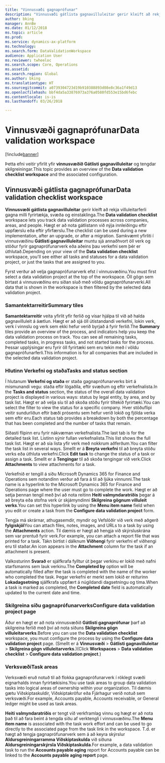 ```yaml
---
title: "Vinnusvæði gagnaprófunar"
description: "Vinnusvæði gátlista gagnavilluleitar gerir kleift að rekja villuleitarferli gagna milli fyrirtækja, svæða og einstaklinga. Hægt er að nota gátlistann við nýja innleiðingu eftir uppfærslu eða eftir yfirfærslu."
author: bking
manager: AnnBe
ms.date: 01/12/2018
ms.topic: article
ms.prod: 
ms.service: dynamics-ax-platform
ms.technology: 
ms.search.form: DataValidationWorkspace
audience: Application User
ms.reviewer: twheeloc
ms.search.scope: Core, Operations
ms.assetid: 
ms.search.region: Global
ms.author: bking
ms.translationtype: HT
ms.sourcegitcommit: a0739304723d19b910388893d08e8c36a1f49d13
ms.openlocfilehash: bbf4da5a33876973a376a0580fd553e15bd6febc
ms.contentlocale: is-is
ms.lasthandoff: 03/26/2018

---
```


# <a name="data-validation-workspace"></a><span data-ttu-id="dfe2c-104">Vinnusvæði gagnaprófunar</span><span class="sxs-lookup"><span data-stu-id="dfe2c-104">Data validation workspace</span></span>

[!include[banner](../includes/banner.md)]


<span data-ttu-id="dfe2c-105">Þetta efni veitir yfirlit yfir **vinnusvæðið Gátlisti gagnavilluleitar** og tengdar skilgreiningar.</span><span class="sxs-lookup"><span data-stu-id="dfe2c-105">This topic provides an overview of the **Data validation checklist workspace** and the associated configuration.</span></span>

## <a name="data-validation-checklist-workspace"></a><span data-ttu-id="dfe2c-106">Vinnusvæði gátlista gagnaprófunar</span><span class="sxs-lookup"><span data-stu-id="dfe2c-106">Data validation checklist workspace</span></span>

<span data-ttu-id="dfe2c-107">**Vinnusvæði gátlista gagnavilluleitar** gerir kleift að rekja villuleitarferli gagna milli fyrirtækja, svæða og einstaklinga.</span><span class="sxs-lookup"><span data-stu-id="dfe2c-107">The **Data validation checklist** workspace lets you track data validation processes across companies, areas, and people.</span></span> <span data-ttu-id="dfe2c-108">Hægt er að nota gátlistann við nýja innleiðingu eftir uppfærslu eða eftir yfirfærslu.</span><span class="sxs-lookup"><span data-stu-id="dfe2c-108">The checklist can be used during a new implementation, after an upgrade, or after a migration.</span></span> <span data-ttu-id="dfe2c-109">Samkvæmt yfirliti í vinnusvæðinu **Gátlisti gagnavilluleitar** muntu sjá annaðhvort öll verk og stöður fyrir gagnaprófunarverk eða aðeins þau verkefni sem þér er úthlutað.</span><span class="sxs-lookup"><span data-stu-id="dfe2c-109">Depending on your view of the **Data validation checklist** workspace, you'll see either all tasks and statuses for a data validation project, or just the tasks that are assigned to you.</span></span>

<span data-ttu-id="dfe2c-110">Fyrst verður að velja gagnaprófunarverk efst í vinnusvæðinu.</span><span class="sxs-lookup"><span data-stu-id="dfe2c-110">You must first select a data validation project at the top of the workspace.</span></span> <span data-ttu-id="dfe2c-111">Öll gögn sem birtast á vinnusvæðinu eru síðan síuð með völdu gagnaprófunarverki.</span><span class="sxs-lookup"><span data-stu-id="dfe2c-111">All data that is shown in the workspace is then filtered by the selected data validation project.</span></span>

### <a name="summary-tiles"></a><span data-ttu-id="dfe2c-112">Samantektarreitir</span><span class="sxs-lookup"><span data-stu-id="dfe2c-112">Summary tiles</span></span>

<span data-ttu-id="dfe2c-113">**Samantektarreitir** veita yfirlit yfir ferlið og vísar hjálpa til við að halda gagnavilluleit á áætlun. Hægt er að sjá öll útistandandi verkefni, lokin verk, verk í vinnslu og verk sem ekki hefur verið byrjað á fyrir ferlið.</span><span class="sxs-lookup"><span data-stu-id="dfe2c-113">The **Summary** tiles provide an overview of the process, and indicators help you keep the data validation process on track. You can see all remaining tasks, completed tasks, in progress tasks, and not started tasks for the process.</span></span> <span data-ttu-id="dfe2c-114">Þessar upplýsingar eru fyrir öll fyrirtæki sem eru tekin með í völdu gagnaprófunarferli.</span><span class="sxs-lookup"><span data-stu-id="dfe2c-114">This information is for all companies that are included in the selected data validation project.</span></span>

### <a name="tasks-and-status-section"></a><span data-ttu-id="dfe2c-115">Hlutinn Verkefni og staða</span><span class="sxs-lookup"><span data-stu-id="dfe2c-115">Tasks and status section</span></span>

<span data-ttu-id="dfe2c-116">Í hlutanum **Verkefni og staða** er staða gagnaprófunarverks birt á mismunandi vegu: staða eftir lögaðila, eftir svæðum og eftir verkefnalista.</span><span class="sxs-lookup"><span data-stu-id="dfe2c-116">In the **Tasks and status** section, the status of the overall data validation project is displayed in various ways: status by legal entity, by area, and by task list.</span></span> <span data-ttu-id="dfe2c-117">Hægt er að velja síu til að skoða stöðu fyrir tiltekið fyrirtæki.</span><span class="sxs-lookup"><span data-stu-id="dfe2c-117">You can select the filter to view the status for a specific company.</span></span> <span data-ttu-id="dfe2c-118">Hver stöðuflipi veitir sundurliðun eftir bæði prósentu sem hefur verið lokið og fjölda verka sem eftir eru.</span><span class="sxs-lookup"><span data-stu-id="dfe2c-118">Each status tab provides a breakdown by both the percentage that has been completed and the number of tasks that remain.</span></span>

<span data-ttu-id="dfe2c-119">Síðasti flipinn eru fyrir nákvæman verkefnalista.</span><span class="sxs-lookup"><span data-stu-id="dfe2c-119">The last tab is for the detailed task list.</span></span> <span data-ttu-id="dfe2c-120">Listinn sýnir fullan verkefnalista.</span><span class="sxs-lookup"><span data-stu-id="dfe2c-120">This list shows the full task list.</span></span>
<span data-ttu-id="dfe2c-121">Hægt er að sía lista yfir verk með nokkrum aðferðum.</span><span class="sxs-lookup"><span data-stu-id="dfe2c-121">You can filter the task list in several ways.</span></span> <span data-ttu-id="dfe2c-122">Smellt er á **Breyta verkefni** til að breyta stöðu verks eða úthluta verkefni.</span><span class="sxs-lookup"><span data-stu-id="dfe2c-122">Click **Edit task** to change the status of a task or assign a task.</span></span> <span data-ttu-id="dfe2c-123">Smellt er á **Tengingar** til að skoða tengingar við verk.</span><span class="sxs-lookup"><span data-stu-id="dfe2c-123">Click **Attachments** to view attachments for a task.</span></span>

<span data-ttu-id="dfe2c-124">Verkefnið er tengill á síðu Microsoft Dynamics 365 for Finance and Operations sem notandinn verður að fara á til að ljúka vinnunni.</span><span class="sxs-lookup"><span data-stu-id="dfe2c-124">The task name is a hyperlink to the Microsoft Dynamics 365 for Finance and Operations page where the user must go to complete the work.</span></span> <span data-ttu-id="dfe2c-125">Hægt er að setja þennan tengil með því að nota reitinn **Heiti valmyndaratriðis** þegar á að breyta eða stofna verk úr skjámyndinni **Skilgreina gögnum villuleit verks**.</span><span class="sxs-lookup"><span data-stu-id="dfe2c-125">You can set this hyperlink by using the **Menu item name** field when you edit or create a task from the **Configure data validation project** form.</span></span>

<span data-ttu-id="dfe2c-126">Tengja má skrárnar, athugasemdir, myndir og Vefslóðir við verk með aðgerð **fylgiskjöl**</span><span class="sxs-lookup"><span data-stu-id="dfe2c-126">You can attach files, notes, images, and URLs to a task by using the **Attachments** action.</span></span> <span data-ttu-id="dfe2c-127">Til dæmis er hægt að hengja við skýrsluskrána sem var prentuð fyrir verk.</span><span class="sxs-lookup"><span data-stu-id="dfe2c-127">For example, you can attach a report file that was printed for a task.</span></span> <span data-ttu-id="dfe2c-128">Tákn birtist í dálknum **Viðhengi** fyrir verkefni ef viðhengi eru til staðar.</span><span class="sxs-lookup"><span data-stu-id="dfe2c-128">An icon appears in the **Attachment** column for the task if an attachment is present.</span></span>

<span data-ttu-id="dfe2c-129">Valkosturinn **Svarað** er sjálfkrafa fylltur út þegar verkinu er lokið með nafni starfsmanns sem lauk verkinu.</span><span class="sxs-lookup"><span data-stu-id="dfe2c-129">The **Completed by** option will be automatically filled after the task is completed with the name of the worker who completed the task.</span></span> <span data-ttu-id="dfe2c-130">Þegar verkefni er merkt sem lokið er reiturinn **Lokadagsetning** sjálfkrafa uppfært á núgildandi dagsetningu og tíma.</span><span class="sxs-lookup"><span data-stu-id="dfe2c-130">When a task is marked as completed, the **Completed date** field is automatically updated to the current date and time.</span></span>

### <a name="configure-data-validation-project-page"></a><span data-ttu-id="dfe2c-131">Skilgreina síðu gagnaprófunarverks</span><span class="sxs-lookup"><span data-stu-id="dfe2c-131">Configure data validation project page</span></span>

<span data-ttu-id="dfe2c-132">Áður en hægt er að nota vinnusvæðið **Gátlisti gagnaprófunar** þarf að skilgreina ferlið með því að nota síðuns **Skilgreina gögn villuleitarverks**.</span><span class="sxs-lookup"><span data-stu-id="dfe2c-132">Before you can use the **Data validation checklist** workspace, you must configure the process by using the **Configure data validation project** page.</span></span> <span data-ttu-id="dfe2c-133">(Smellt er á **Vinnusvæði** \> **Gátlisti gagnavilluleitar** \> **Skilgreina gögn villuleitarverks**.)</span><span class="sxs-lookup"><span data-stu-id="dfe2c-133">(Click **Workspaces** \> **Data validation checklist** \> **Configure data validation project**.)</span></span>

### <a name="task-areas"></a><span data-ttu-id="dfe2c-134">Verksvæði</span><span class="sxs-lookup"><span data-stu-id="dfe2c-134">Task areas</span></span>

<span data-ttu-id="dfe2c-135">Verksvæði eruð notuð til að flokka gagnaprófunarverk í röklegt svæði eignarhalds innan fyrirtækisins.</span><span class="sxs-lookup"><span data-stu-id="dfe2c-135">You use task areas to group data validation tasks into logical areas of ownership within your organization.</span></span> <span data-ttu-id="dfe2c-136">Til dæmis gætu Viðskiptaskuldir, Viðskiptakröfur eða Fjárhagur verið notuð sem verksvæði.</span><span class="sxs-lookup"><span data-stu-id="dfe2c-136">For example, Accounts payable, Accounts receivable, or General ledger might be used as task areas.</span></span>

<span data-ttu-id="dfe2c-137">**Heiti valmyndaratriðis** er tengt við verkframlag vinnu og hægt er að nota það til að fara beint á tengda síðu af verktengli í vinnusvæðinu.</span><span class="sxs-lookup"><span data-stu-id="dfe2c-137">The **Menu item name** is associated with the task work effort and can be used to go directly to the associated page from the task link in the workspace.</span></span> <span data-ttu-id="dfe2c-138">T.d. er hægt að tengja gagnaprófunarverk sem á að keyra skýrslur **Aldursgreiningarramma Viðskiptaskulda** við síðuna **Aldursgreiningarskýrsla Viðskiptaskulda**.</span><span class="sxs-lookup"><span data-stu-id="dfe2c-138">For example, a data validation task to run the **Accounts payable aging** report for Accounts payable can be linked to the **Accounts payable aging report** page.</span></span>


